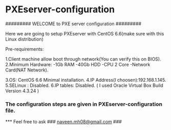 # PXEserver-configuration
#########	WELCOME to PXE server configuration	#########

Here we are going to setup PXEserver with CentOS 6.6(make sure with this Linux distribution)

Pre-requirements:

1.Client machine allow boot through network(You can verify this on BIOS).
2.Minimum Hardware:	-1Gb RAM
			-40Gb HDD
			-CPU 2 Core
			-Network Card(NAT Network).
		
3.OS: CentOS 6.6 Minimal installation.
4.IP Address(I choosen):192.168.1.145.
5.SELinux : Disabled.
6.IP tables: Disabled.
( I used Oracle Virtual Box Build Version 4.3.24 )

### The configuration steps are given in PXEserver-configuration file.

*** Feel free to ask ### naveen.mh08@gmail.com ###

